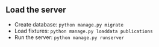 Load the server
---------------

* Create database: `python manage.py migrate`
* Load fixtures: `python manage.py loaddata publications`
* Run the server: `python manage.py runserver`